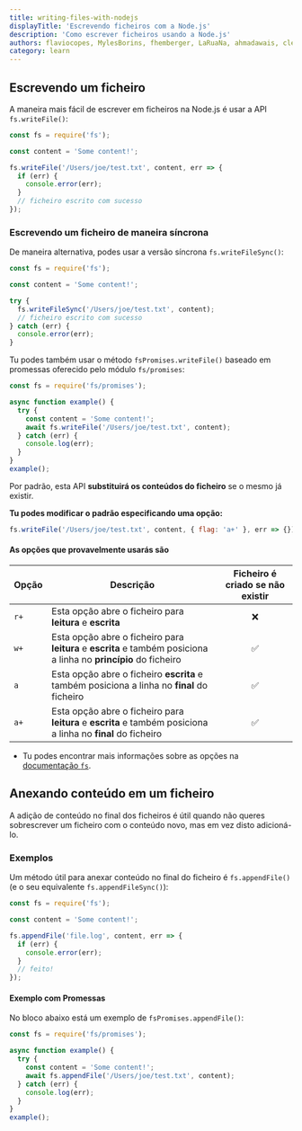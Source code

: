 ```yaml
---
title: writing-files-with-nodejs
displayTitle: 'Escrevendo ficheiros com a Node.js'
description: 'Como escrever ficheiros usando a Node.js'
authors: flaviocopes, MylesBorins, fhemberger, LaRuaNa, ahmadawais, clean99, ovflowd, vaishnav-mk, nazarepiedady
category: learn
---
```


## Escrevendo um ficheiro

A maneira mais fácil de escrever em ficheiros na Node.js é usar a API `fs.writeFile()`:

```js
const fs = require('fs');

const content = 'Some content!';

fs.writeFile('/Users/joe/test.txt', content, err => {
  if (err) {
    console.error(err);
  }
  // ficheiro escrito com sucesso
});
```

### Escrevendo um ficheiro de maneira síncrona

De maneira alternativa, podes usar a versão síncrona `fs.writeFileSync()`:

```js
const fs = require('fs');

const content = 'Some content!';

try {
  fs.writeFileSync('/Users/joe/test.txt', content);
  // ficheiro escrito com sucesso
} catch (err) {
  console.error(err);
}
```

Tu podes também usar o método `fsPromises.writeFile()` baseado em promessas oferecido pelo módulo `fs/promises`:

```js
const fs = require('fs/promises');

async function example() {
  try {
    const content = 'Some content!';
    await fs.writeFile('/Users/joe/test.txt', content);
  } catch (err) {
    console.log(err);
  }
}
example();
```

Por padrão, esta API **substituirá os conteúdos do ficheiro** se o mesmo já existir.

**Tu podes modificar o padrão especificando uma opção:**

```js
fs.writeFile('/Users/joe/test.txt', content, { flag: 'a+' }, err => {});
```

#### As opções que provavelmente usarás são

| Opção | Descrição | Ficheiro é criado se não existir           |
|------|-------------|:-----------------------------------------------:|
| `r+` | Esta opção abre o ficheiro para **leitura** e **escrita** | ❌ |
| `w+` | Esta opção abre o ficheiro para **leitura** e **escrita** e também posiciona a linha no **princípio** do ficheiro | ✅                                                          |
| `a`  | Esta opção abre o ficheiro **escrita** e também posiciona a linha no **final** do ficheiro | ✅                                                                     |
| `a+` | Esta opção abre o ficheiro para **leitura** e **escrita** e também posiciona a linha no **final** do ficheiro | ✅                                                              |

* Tu podes encontrar mais informações sobre as opções na [documentação `fs`](/api/fs/#file-system-flags).

## Anexando conteúdo em um ficheiro

A adição de conteúdo no final dos ficheiros é útil quando não queres sobrescrever um ficheiro com o conteúdo novo, mas em vez disto adicioná-lo.

### Exemplos

Um método útil para anexar conteúdo no final do ficheiro é `fs.appendFile()` (e o seu equivalente `fs.appendFileSync()`):

```js
const fs = require('fs');

const content = 'Some content!';

fs.appendFile('file.log', content, err => {
  if (err) {
    console.error(err);
  }
  // feito!
});
```

#### Exemplo com Promessas

No bloco abaixo está um exemplo de `fsPromises.appendFile()`:

```js
const fs = require('fs/promises');

async function example() {
  try {
    const content = 'Some content!';
    await fs.appendFile('/Users/joe/test.txt', content);
  } catch (err) {
    console.log(err);
  }
}
example();
```
